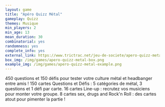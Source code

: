 ```yaml
---
layout: game
title: "Apéro Quizz Métal"
gameplay: Quizz
themes: Musique
min_players: 2
min_age: 13
mean_duration: 30
combinatorial: yes
randomness: yes
complete_info: yes
external_link: https://www.trictrac.net/jeu-de-societe/apero-quizz-metal
box_img: /img/games/apero-quizz-metal-box.png
example_img: /img/games/apero-quizz-metal-example.png
---
```


450 questions et 150 défis pour tester votre culture métal et headbanger entre amis ! 150 cartes Questions et Défis : 5 catégories de métal, 3 questions et 1 défi par carte. 16 cartes Line-up : recrutez vos musiciens pour monter votre groupe. 8 cartes sex, drugs and Rock'n Roll : des cartes atout pour pimenter la partie !